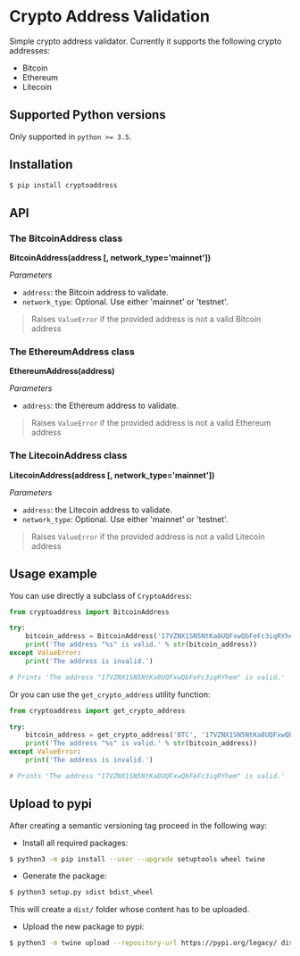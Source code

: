# Crypto Address Validation

Simple crypto address validator. Currently it supports the following crypto addresses:

* Bitcoin
* Ethereum
* Litecoin


## Supported Python versions

Only supported in `python >= 3.5`.


## Installation

```bash
$ pip install cryptoaddress
```


## API

### The BitcoinAddress class

**BitcoinAddress(address [, network_type='mainnet'])**

_Parameters_

* `address`: the Bitcoin address to validate.
* `network_type`: Optional. Use either 'mainnet' or 'testnet'.

> Raises `ValueError` if the provided address is not a valid Bitcoin address


### The EthereumAddress class

**EthereumAddress(address)**

_Parameters_

* `address`: the Ethereum address to validate.

> Raises `ValueError` if the provided address is not a valid Ethereum address


### The LitecoinAddress class

**LitecoinAddress(address [, network_type='mainnet'])**

_Parameters_

* `address`: the Litecoin address to validate.
* `network_type`: Optional. Use either 'mainnet' or 'testnet'.

> Raises `ValueError` if the provided address is not a valid Litecoin address


## Usage example

You can use directly a subclass of `CryptoAddress`:

```python
from cryptoaddress import BitcoinAddress

try:
    bitcoin_address = BitcoinAddress('17VZNX1SN5NtKa8UQFxwQbFeFc3iqRYhem', network_type='mainnet')
    print('The address "%s" is valid.' % str(bitcoin_address))
except ValueError:
    print('The address is invalid.')

# Prints 'The address "17VZNX1SN5NtKa8UQFxwQbFeFc3iqRYhem" is valid.'
```

Or you can use the `get_crypto_address` utility function:

```python
from cryptoaddress import get_crypto_address

try:
    bitcoin_address = get_crypto_address('BTC', '17VZNX1SN5NtKa8UQFxwQbFeFc3iqRYhem', network_type='mainnet')
    print('The address "%s" is valid.' % str(bitcoin_address))
except ValueError:
    print('The address is invalid.')

# Prints 'The address "17VZNX1SN5NtKa8UQFxwQbFeFc3iqRYhem" is valid.'
```


## Upload to pypi

After creating a semantic versioning tag proceed in the following way:

* Install all required packages:

```bash
$ python3 -m pip install --user --upgrade setuptools wheel twine
```

* Generate the package:

```bash
$ python3 setup.py sdist bdist_wheel
```

This will create a `dist/` folder whose content has to be uploaded.


* Upload the new package to pypi:

```bash
$ python3 -m twine upload --repository-url https://pypi.org/legacy/ dist/*
````
